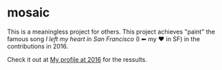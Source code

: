 # mosaic

This is a meaningless project for others. This project achieves "paint" the famous song *I left my heart in San Francisco* (I ⬅ my ❤️ in SF) in the contributions in 2016.

Check it out at [My profile at 2016](https://github.com/JustinTsui?tab=overview&from=2016-12-01&to=2016-12-31) for the ressults.
